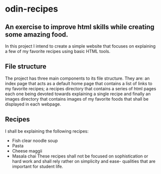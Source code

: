 # odin-recipes #
## An exercise to improve html skills while creating some amazing food.
In this project I intend to create a simple website that focuses on explaining a few of my favorite recipes using basic HTML tools.
## File structure ##
The project has three main components to its file structure. They are: an index page that acts as a default home page that contains a list of links to my favorite recipes; a recipes directory that contains a series of html pages each one being devoted towards explaining a single recipe and finally an images directory that contains images of my favorite foods that shall be displayed in each webpage.
## Recipes ##
I shall be explaining the following recipes:
* Fish clear noodle soup
* Pasta
* Cheese maggii
* Masala chai
These recipes shall not be focused on sophistication or hard work and shall rely rather on simplicity and ease- qualities that are important for student life.